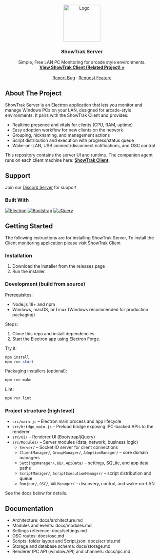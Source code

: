 <br />
<div align="center">

<a href="https://github.com/ShowTrak/ShowTrakServer">
    <img src="https://tkw.bz/img/ShowTrak.png" alt="Logo" width="120" height="120">
</a>

<h3 align="center">ShowTrak Server</h3>
  <p align="center">
    Simple, Free LAN PC Monitoring for arcade style environments.
    <br />
    <a href="https://github.com/ShowTrak/ShowTrakClient"><strong>View ShowTrak Client (Related Project) »</strong></a>
    <br />
    <br />
    <a href="https://github.com/ShowTrak/ShowTrakServer/issues/new?labels=bug&template=bug-report---.md">Report Bug</a>
    &middot;
    <a href="https://github.com/ShowTrak/ShowTrakServer/issues/new?labels=enhancement&template=feature-request---.md">Request Feature</a>
  </p>
</div>

## About The Project

ShowTrak Server is an Electron application that lets you monitor and manage Windows PCs on your LAN, designed for arcade-style environments. It pairs with the ShowTrak Client and provides:

- Realtime presence and vitals for clients (CPU, RAM, uptime)
- Easy adoption workflow for new clients on the network
- Grouping, nicknaming, and management actions
- Script distribution and execution with progress/status queue
- Wake-on-LAN, USB connect/disconnect notifications, and OSC control

This repository contains the server UI and runtime. The companion agent runs on each client machine here: <a href="https://github.com/ShowTrak/ShowTrakClient"><strong>ShowTrak Client</strong></a>.

## Support

Join our [Discord Server](https://discord.gg/DACmwsbSGW) for support

### Built With

[![Electron][Electronjs.org]][Electron-url] [![Bootstrap][Bootstrap.com]][Bootstrap-url]
[![JQuery][JQuery.com]][JQuery-url]

## Getting Started

The following instructions are for installing ShowTrak Server, To install the Client monitoring application please visit [ShowTrak Client](https://github.com/ShowTrak/ShowTrakClient)

### Installation

1. Download the installer from the releases page
2. Run the installer.

### Development (build from source)

Prerequisites:

- Node.js 18+ and npm
- Windows, macOS, or Linux (Windows recommended for production packaging)

Steps:

1. Clone this repo and install dependencies.
2. Start the Electron app using Electron Forge.

Try it:

```powershell
npm install
npm run start
```

Packaging installers (optional):

```powershell
npm run make
```

Lint:

```powershell
npm run lint
```

### Project structure (high level)

- `src/main.js` – Electron main process and app lifecycle
- `src/bridge_main.js` – Preload bridge exposing IPC-backed APIs to the renderer
- `src/UI/` – Renderer UI (Bootstrap/jQuery)
- `src/Modules/` – Server modules (data, network, business logic)
  - `Server/` – Socket.IO server for client connections
  - `ClientManager/`, `GroupManager/`, `AdoptionManager/` – core domain managers
  - `SettingsManager/`, `DB/`, `AppData/` – settings, SQLite, and app data paths
  - `ScriptManager/`, `ScriptExecutionManager/` – script distribution and queue
  - `Bonjour/`, `OSC/`, `WOLManager/` – discovery, control, and wake-on-LAN

See the docs below for details.

## Documentation

- Architecture: docs/architecture.md
- Modules and events: docs/modules.md
- Settings reference: docs/settings.md
- OSC routes: docs/osc.md
- Scripts: folder layout and Script.json: docs/scripts.md
- Storage and database schema: docs/storage.md
- Renderer IPC API (window.API) and channels: docs/ipc.md

[Electronjs.org]: https://img.shields.io/badge/Electron-563D7C?style=for-the-badge&logo=electron&logoColor=white
[Electron-url]: https://www.electronjs.org/
[Bootstrap.com]: https://img.shields.io/badge/Bootstrap-563D7C?style=for-the-badge&logo=bootstrap&logoColor=white
[Bootstrap-url]: https://getbootstrap.com
[JQuery.com]: https://img.shields.io/badge/jQuery-0769AD?style=for-the-badge&logo=jquery&logoColor=white
[JQuery-url]: https://jquery.com
